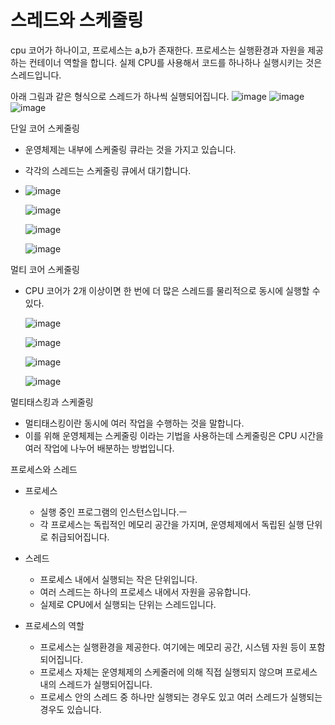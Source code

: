 # 스레드와 스케줄링

cpu 코어가 하나이고, 프로세스는 a,b가 존재한다. 프로세스는 실행환경과 자원을 제공하는 컨테이너 역할을 합니다.
실제 CPU를 사용해서 코드를 하나하나 실행시키는 것은 스레드입니다.

아래 그림과 같은 형식으로 스레드가 하나씩 실행되어집니다.
![image](https://github.com/user-attachments/assets/7ccf696b-eb39-4666-85b9-4cdb4d2b9fd3)
![image](https://github.com/user-attachments/assets/34855c72-a5db-462a-ac4b-e3b65d30024f)
![image](https://github.com/user-attachments/assets/ced7977d-15e6-4874-8eff-82912113ec16)


단일 코어 스케줄링
- 운영체제는 내부에 스케줄링 큐라는 것을 가지고 있습니다.
- 각각의 스레드는 스케줄링 큐에서 대기합니다.
- 
   ![image](https://github.com/user-attachments/assets/a1862697-4f66-40d4-ad12-c14214962c90)

  ![image](https://github.com/user-attachments/assets/466c7ef7-ea0d-4577-a533-518d964cf751)

  ![image](https://github.com/user-attachments/assets/705676fc-a85d-4b6e-b917-c10bc0413958)

  ![image](https://github.com/user-attachments/assets/848b33e0-f4ad-4f95-aae2-2289c4e5ac57)

멀티 코어 스케줄링
- CPU 코어가 2개 이상이면 한 번에 더 많은 스레드를 물리적으로 동시에 실행할 수 있다.

  ![image](https://github.com/user-attachments/assets/faaed805-14cb-4a30-b0de-38d3ec2eb2e2)

  ![image](https://github.com/user-attachments/assets/f41b476d-d8c6-445c-a860-c55f60449f19)

  ![image](https://github.com/user-attachments/assets/dfe8bc50-25c9-423a-9d73-b296255a1a07)

  ![image](https://github.com/user-attachments/assets/be209584-084e-4386-b7c6-1594383c3b58)


멀티태스킹과 스케줄링
- 멀티태스킹이란 동시에 여러 작업을 수행하는 것을 말합니다.
- 이를 위해 운영체제는 스케줄링 이라는 기법을 사용하는데 스케줄링은 CPU 시간을 여러 작업에 나누어 배분하는 방법입니다.

프로세스와 스레드
- 프로세스
  - 실행 중인 프로그램의 인스턴스입니다.ㅡ
  - 각 프로세스는 독립적인 메모리 공간을 가지며, 운영체제에서 독립된 실행 단위로 취급되어집니다.
    
- 스레드
  - 프로세스 내에서 실행되는 작은 단위입니다.
  - 여러 스레드는 하나의 프로세스 내에서 자원을 공유합니다.
  - 실제로 CPU에서 실행되는 단위는 스레드입니다.

- 프로세스의 역할
  - 프로세스는 실행환경을 제공한다. 여기에는 메모리 공간, 시스템 자원 등이 포함되어집니다.
  - 프로세스 자체는 운영체제의 스케줄러에 의해 직접 실행되지 않으며 프로세스 내의 스레드가 실행되어집니다.
  - 프로세스 안의 스레드 중 하나만 실행되는 경우도 있고 여러 스레드가 실행되는 경우도 있습니다.












